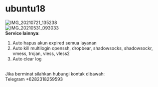 # ubuntu18
![IMG_20210721_135238](https://user-images.githubusercontent.com/56117745/126446810-3ad2fba8-dae0-4711-a02f-ec839b751c7e.jpg)
<br>
![IMG_20210531_093033](https://user-images.githubusercontent.com/81616741/120131588-eac5a580-c1f2-11eb-8e43-460dc65b0a54.jpg)
<br>
**Service lainnya:**
1. Auto hapus akun expired semua layanan
2. Auto kill multilogin openssh, dropbear, shadowsocks, shadowsockr, vmess, trojan, vless, vless2
3. Auto clear log
<br>
Jika berminat silahkan hubungi kontak dibawah:
<br>
Telegram +6282318259593
